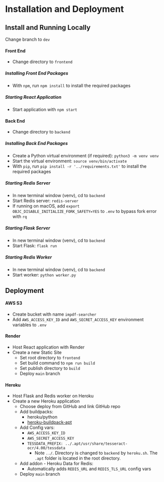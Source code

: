 # Installation and Deployment

## Install and Running Locally

Change branch to `dev`

#### Front End

- Change directory to `frontend`

##### Installing Front End Packages

- With `npm`, run `npm install` to install the required packages

##### Starting React Application

- Start application with `npm start`

#### Back End

- Change directory to `backend`

##### Installing Back End Packages

- Create a Python virtual environment (if required): `python3 -m venv venv`
- Start the virtual environment: `source venv/bin/activate`
- With `pip`, run `pip install -r '../requirements.txt'` to install the required packages

##### Starting Redis Server

- In new terminal window (venv), cd to `backend`
- Start Redis server: `redis-server`
- If running on macOS, add `export OBJC_DISABLE_INITIALIZE_FORK_SAFETY=YES` to `.env` to bypass fork error with `rq`

##### Starting Flask Server

- In new terminal window (venv), cd to `backend`
- Start Flask: `flask run`

##### Starting Redis Worker

- In new terminal window (venv), cd to `backend`
- Start worker: `python worker.py`

## Deployment

#### AWS S3

- Create bucket with name `impdf-searcher`
- Add `AWS_ACCESS_KEY_ID` and `AWS_SECRET_ACCESS_KEY` environment variables to `.env`

#### Render

- Host React application with Render
- Create a new Static Site
  - Set root directory to `frontend`
  - Set build command to `npm run build`
  - Set publish directory to `build`
  - Deploy `main` branch

#### Heroku

- Host Flask and Redis worker on Heroku
- Create a new Heroku application
  - Choose deploy from GitHub and link GitHub repo
  - Add buildpacks:
    - heroku/python
    - [heroku-buildpack-apt](https://github.com/heroku/heroku-buildpack-apt)
  - Add Config vars:
    - `AWS_ACCESS_KEY_ID`
    - `AWS_SECRET_ACCESS_KEY`
    - `TESSDATA_PREFIX: ../.apt/usr/share/tesseract-ocr/4.00/tessdata`
      - Note `../`. Directory is changed to `backend` by `heroku.sh`. The `.apt` folder is located in the root directory.
  - Add addon - Heroku Data for Redis:
    - Automatically adds `REDIS_URL` and `REDIS_TLS_URL` config vars
  - Deploy `main` branch
